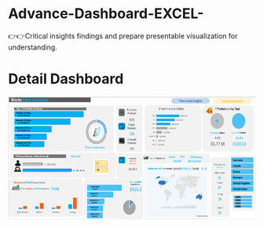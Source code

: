 # Advance-Dashboard-EXCEL-
👉👉Critical insights findings and prepare presentable visualization for understanding. 
# Detail Dashboard
<img align="center" alt="dataanalysis"  width = "1000" height = "250px" src="Screenshot 2023-12-07 165206.png">


